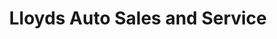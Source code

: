 ---
title: "Lloyds Auto Sales and Service"
url: /sanford/lloyds-auto-sales-and-service/
shop: Autohaus
---